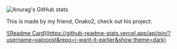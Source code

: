 ![Anurag's GitHub stats](https://github-readme-stats.vercel.app/api?username=valooost&show_icons=true&theme=dark)

This is made by my friend, Onako2, check out his project:

[![Readme Card](https://github-readme-stats.vercel.app/api/pin/?username=valooost&repo=i-want-it-earlier&show theme=dark)](https://github.com/anuraghazra/github-readme-stats)
